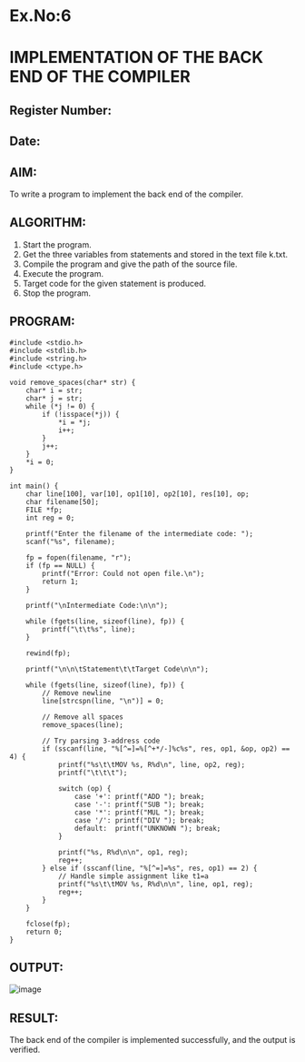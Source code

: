 # Ex.No:6
# IMPLEMENTATION OF THE BACK END OF THE COMPILER 
## Register Number:
## Date:
## AIM:
To write a program to implement the back end of the compiler.
## ALGORITHM:
1. Start the program.
2. Get the three variables from statements and stored in the text file k.txt.
3. Compile the program and give the path of the source file.
4. Execute the program.
5. Target code for the given statement is produced.
6. Stop the program.
## PROGRAM:
```
#include <stdio.h>
#include <stdlib.h>
#include <string.h>
#include <ctype.h>

void remove_spaces(char* str) {
    char* i = str;
    char* j = str;
    while (*j != 0) {
        if (!isspace(*j)) {
            *i = *j;
            i++;
        }
        j++;
    }
    *i = 0;
}

int main() {
    char line[100], var[10], op1[10], op2[10], res[10], op;
    char filename[50];
    FILE *fp;
    int reg = 0;

    printf("Enter the filename of the intermediate code: ");
    scanf("%s", filename);

    fp = fopen(filename, "r");
    if (fp == NULL) {
        printf("Error: Could not open file.\n");
        return 1;
    }

    printf("\nIntermediate Code:\n\n");

    while (fgets(line, sizeof(line), fp)) {
        printf("\t\t%s", line);
    }

    rewind(fp);

    printf("\n\n\tStatement\t\tTarget Code\n\n");

    while (fgets(line, sizeof(line), fp)) {
        // Remove newline
        line[strcspn(line, "\n")] = 0;

        // Remove all spaces
        remove_spaces(line);

        // Try parsing 3-address code
        if (sscanf(line, "%[^=]=%[^+*/-]%c%s", res, op1, &op, op2) == 4) {
            printf("%s\t\tMOV %s, R%d\n", line, op2, reg);
            printf("\t\t\t");

            switch (op) {
                case '+': printf("ADD "); break;
                case '-': printf("SUB "); break;
                case '*': printf("MUL "); break;
                case '/': printf("DIV "); break;
                default:  printf("UNKNOWN "); break;
            }

            printf("%s, R%d\n\n", op1, reg);
            reg++;
        } else if (sscanf(line, "%[^=]=%s", res, op1) == 2) {
            // Handle simple assignment like t1=a
            printf("%s\t\tMOV %s, R%d\n\n", line, op1, reg);
            reg++;
        }
    }

    fclose(fp);
    return 0;
}
```

## OUTPUT:

![image](https://github.com/user-attachments/assets/3f036260-5022-4770-875f-b05af455cd6a)

## RESULT:
The back end of the compiler is implemented successfully, and the output is verified.



